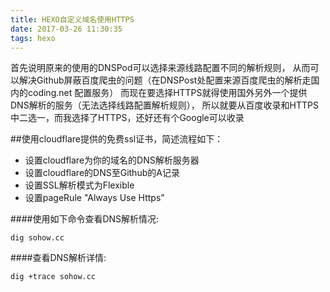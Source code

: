 ```yaml
---
title: HEXO自定义域名使用HTTPS
date: 2017-03-26 11:30:35
tags: hexo
---
```


首先说明原来的使用的DNSPod可以选择来源线路配置不同的解析规则，
从而可以解决Github屏蔽百度爬虫的问题（在DNSPost处配置来源百度爬虫的解析走国内的coding.net 配置服务）
而现在要选择HTTPS就得使用国外另外一个提供DNS解析的服务（无法选择线路配置解析规则），
所以就要从百度收录和HTTPS中二选一，而我选择了HTTPS，还好还有个Google可以收录

##使用cloudflare提供的免费ssl证书，简述流程如下：

* 设置cloudflare为你的域名的DNS解析服务器
* 设置cloudflare的DNS至Github的A记录
* 设置SSL解析模式为Flexible
* 设置pageRule "Always Use Https"

####使用如下命令查看DNS解析情况:
``` shell
dig sohow.cc
```
####查看DNS解析详情:
``` shell
dig +trace sohow.cc
```
